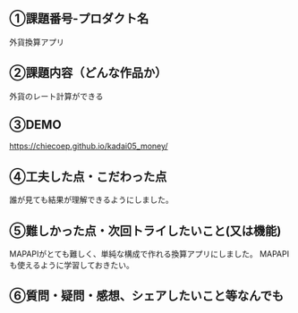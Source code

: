 ## ①課題番号-プロダクト名

外貨換算アプリ

## ②課題内容（どんな作品か）

外貨のレート計算ができる

## ③DEMO

https://chiecoep.github.io/kadai05_money/

## ④工夫した点・こだわった点

誰が見ても結果が理解できるようにしました。
  

## ⑤難しかった点・次回トライしたいこと(又は機能)

MAPAPIがとても難しく、単純な構成で作れる換算アプリにしました。
MAPAPIも使えるように学習しておきたい。

## ⑥質問・疑問・感想、シェアしたいこと等なんでも

